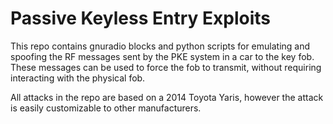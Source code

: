 # Passive Keyless Entry Exploits

This repo contains gnuradio blocks and python scripts for emulating and spoofing the RF messages sent by the PKE system in a car to the key fob.  These messages can be used to force the fob to transmit, without requiring interacting with the physical fob.  

All attacks in the repo are based on a 2014 Toyota Yaris, however the attack is easily customizable to other manufacturers.  
